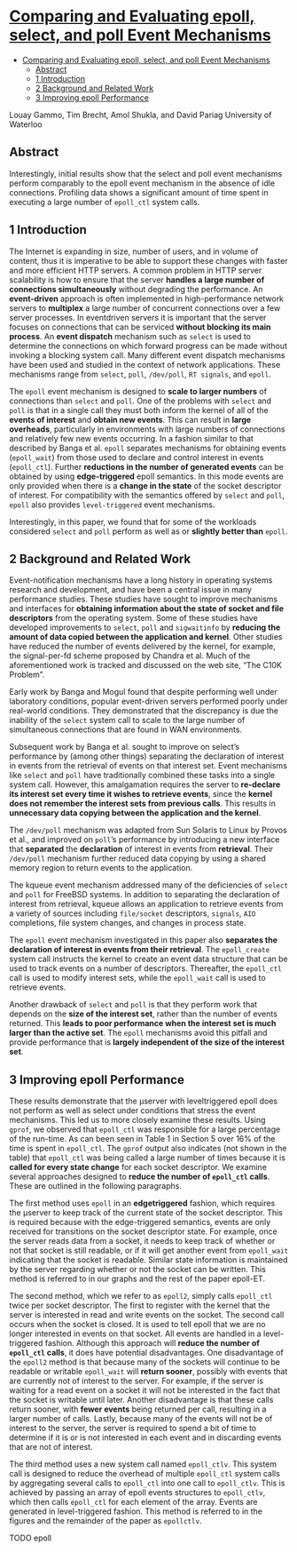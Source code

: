# [Comparing and Evaluating epoll, select, and poll Event Mechanisms](https://www.kernel.org/doc/ols/2004/ols2004v1-pages-215-226.pdf)

- [Comparing and Evaluating epoll, select, and poll Event Mechanisms](#comparing-and-evaluating-epoll-select-and-poll-event-mechanisms)
  - [Abstract](#abstract)
  - [1 Introduction](#1-introduction)
  - [2 Background and Related Work](#2-background-and-related-work)
  - [3 Improving epoll Performance](#3-improving-epoll-performance)

Louay Gammo, Tim Brecht, Amol Shukla, and David Pariag
University of Waterloo

## Abstract

Interestingly, initial results show that the select and poll event mechanisms perform comparably to the epoll event mechanism in the absence of idle connections. Profiling data shows a significant amount of time spent in executing a large number of `epoll_ctl` system calls. 

## 1 Introduction

The Internet is expanding in size, number of users, and in volume of content, thus it is imperative to be able to support these changes with faster and more efficient HTTP servers. A common problem in HTTP server scalability is how to ensure that the server **handles a large number of connections simultaneously** without degrading the performance. An **event-driven** approach is often implemented in high-performance network servers to **multiplex** a large number of concurrent connections over a few server processes. In eventdriven servers it is important that the server focuses on connections that can be serviced **without blocking its main process**. An **event dispatch** mechanism such as `select` is used to determine the connections on which forward progress can be made without invoking a blocking system call. Many different event dispatch mechanisms have been used and studied in the context of network applications. These mechanisms range from `select`, `poll`, `/dev/poll`, `RT signals`, and `epoll`.

The `epoll` event mechanism is designed to **scale to larger numbers** of connections than `select` and `poll`. One of the problems with `select` and `poll` is that in a single call they must both inform the kernel of all of the **events of interest** and **obtain new events**. This can result in **large overheads**, particularly in environments with large numbers of connections and relatively few new events occurring. In a fashion similar to that described by Banga et al. `epoll` separates mechanisms for obtaining events (`epoll_wait`) from those used to declare and control interest in events (`epoll_ctl`). Further **reductions in the number of generated events** can be obtained by using **edge-triggered** epoll semantics. In this mode events are only provided when there is a **change in the state** of the socket descriptor of interest. For compatibility with the semantics offered by `select` and `poll`, `epoll` also provides `level-triggered` event mechanisms.

Interestingly, in this paper, we found that for some of the workloads considered `select` and `poll` perform as well as or **slightly better than** `epoll`.

## 2 Background and Related Work

Event-notification mechanisms have a long history in operating systems research and development, and have been a central issue in many performance studies. These studies have sought to improve mechanisms and interfaces for **obtaining information about the state of socket and file descriptors** from the operating system. Some of these studies have developed improvements to `select`, `poll` and `sigwaitinfo` by **reducing the amount of data copied between the application and kernel**. Other studies have reduced the number of events delivered by the kernel, for example, the signal-per-fd scheme proposed by Chandra et al. Much of the aforementioned work is tracked and discussed on the web site, “The C10K Problem”.

Early work by Banga and Mogul found that despite performing well under laboratory conditions, popular event-driven servers performed poorly under real-world conditions. They demonstrated that the discrepancy is due the inability of the `select` system call to scale to the large number of simultaneous connections that are found in WAN environments.

Subsequent work by Banga et al. sought to improve on select’s performance by (among other things) separating the declaration of interest in events from the retrieval of events on that interest set. Event mechanisms like `select` and `poll` have traditionally combined these tasks into a single system call. However, this amalgamation requires the server to **re-declare its interest set every time it wishes to retrieve events**, since the **kernel does not remember the interest sets from previous calls**. This results in **unnecessary data copying between the application and the kernel**.

The `/dev/poll` mechanism was adapted from Sun Solaris to Linux by Provos et al., and improved on `poll`’s performance by introducing a new interface that **separated** the **declaration** of interest in events from **retrieval**. Their `/dev/poll` mechanism further reduced data copying by using a shared memory region to return events to the application.

The kqueue event mechanism addressed many of the deficiencies of `select` and `poll` for FreeBSD systems. In addition to separating the declaration of interest from retrieval, kqueue allows an application to retrieve events from a variety of sources including `file/socket` descriptors, `signals`, `AIO` completions, file system changes, and changes in process state.

The `epoll` event mechanism investigated in this paper also **separates the declaration of interest in events from their retrieval**. The `epoll_create` system call instructs the kernel to create an event data structure that can be used to track events on a number of descriptors. Thereafter, the `epoll_ctl` call is used to modify interest sets, while the `epoll_wait` call is used to retrieve events.

Another drawback of `select` and `poll` is that they perform work that depends on the **size of the interest set**, rather than the number of events returned. This **leads to poor performance when the interest set is much larger than the active set**. The `epoll` mechanisms avoid this pitfall and provide performance that is **largely independent of the size of the interest set**.

## 3 Improving epoll Performance

These results demonstrate that the µserver with leveltriggered epoll does not perform as well as select under conditions that stress the event mechanisms. This led us to more closely examine these results. Using `gprof`, we observed that `epoll_ctl` was responsible for a large percentage of the run-time. As can been seen in Table 1 in Section 5 over 16% of the time is spent in `epoll_ctl`. The `gprof` output also indicates (not shown in the table) that `epoll_ctl` was being called a large number of times because it is **called for every state change** for each socket descriptor. We examine several approaches designed to **reduce the number of `epoll_ctl` calls**. These are outlined in the following paragraphs.

The first method uses `epoll` in an **edgetriggered** fashion, which requires the µserver to keep track of the current state of the socket descriptor. This is required because with the edge-triggered semantics, events are only received for transitions on the socket descriptor state. For example, once the server reads data from a socket, it needs to keep track of whether or not that socket is still readable, or if it will get another event from `epoll_wait` indicating that the socket is readable. Similar state information is maintained by the server regarding whether or not the socket can be written. This method is referred to in our graphs and the rest of the paper epoll-ET.

The second method, which we refer to as `epoll2`, simply calls `epoll_ctl` twice per socket descriptor. The first to register with the kernel that the server is interested in read and write events on the socket. The second call occurs when the socket is closed. It is used to tell epoll that we are no longer interested in events on that socket. All events are handled in a level-triggered fashion. Although this approach will **reduce the number of `epoll_ctl` calls**, it does have potential disadvantages. One disadvantage of the `epoll2` method is that because many of the sockets will continue to be readable or writable `epoll_wait` will **return sooner**, possibly with events that are currently not of interest to the server. For example, if the server is waiting for a read event on a socket it will not be interested in the fact that the socket is writable until later. Another disadvantage is that these calls return sooner, with **fewer events** being returned per call, resulting in a larger number of calls. Lastly, because many of the events will not be of interest to the server, the server is required to spend a bit of time to determine if it is or is not interested in each event and in discarding events that are not of interest.

The third method uses a new system call named `epoll_ctlv`. This system call is designed to reduce the overhead of multiple `epoll_ctl` system calls by aggregating several calls to `epoll_ctl` into one call to `epoll_ctlv`. This is achieved by passing an array of epoll events structures to `epoll_ctlv`, which then calls `epoll_ctl` for each element of the array. Events are generated in level-triggered fashion. This method is referred to in the figures and the remainder of the paper as `epollctlv`.







TODO epoll
